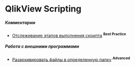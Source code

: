# QlikView Scripting

##### Комментарии
* [Отслеживание этапов выполнения скрипта](https://github.com/zhak55/QlikView-Scripting/blob/master/qv-scripts/external.qvs) <sup><b>Best Practice</b></sup>


##### Работа с внешними программами
* [Разархивировать файлы в определенную папку](https://github.com/zhak55/QlikView-Scripting/blob/master/qv-scripts/external.qvs) <sup><b>Advanced</b></sup>
